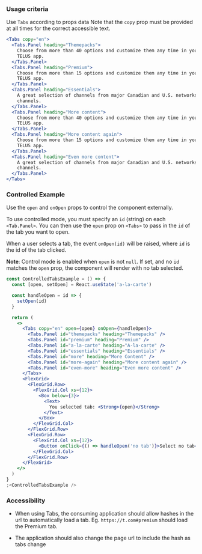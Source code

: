 ### Usage criteria

Use `Tabs` according to props data
Note that the `copy` prop must be provided at all times for the correct accessible text.

```jsx
<Tabs copy="en">
  <Tabs.Panel heading="Themepacks">
    Choose from more than 40 options and customize them any time in your online account or on the My
    TELUS app.
  </Tabs.Panel>
  <Tabs.Panel heading="Premium">
    Choose from more than 15 options and customize them any time in your online account or on the My
    TELUS app.
  </Tabs.Panel>
  <Tabs.Panel heading="Essentials">
    A great selection of channels from major Canadian and U.S. networks, plus get 72 Stingray music
    channels.
  </Tabs.Panel>
  <Tabs.Panel heading="More content">
    Choose from more than 40 options and customize them any time in your online account or on the My
    TELUS app.
  </Tabs.Panel>
  <Tabs.Panel heading="More content again">
    Choose from more than 15 options and customize them any time in your online account or on the My
    TELUS app.
  </Tabs.Panel>
  <Tabs.Panel heading="Even more content">
    A great selection of channels from major Canadian and U.S. networks, plus get 72 Stingray music
    channels.
  </Tabs.Panel>
</Tabs>
```

### Controlled Example

Use the `open` and `onOpen` props to control the component externally.

To use controlled mode, you must specify an `id` (string) on each `<Tab.Panel>`.
You can then use the `open` prop on `<Tabs>` to pass in the `id` of the tab you want to open.

When a user selects a tab, the event `onOpen(id)` will be raised, where `id` is the id of the tab clicked.

**Note**: Control mode is enabled when `open` is not `null`. If set, and no `id` matches the `open` prop, the component will render with no tab selected.

```jsx
const ControlledTabsExample = () => {
  const [open, setOpen] = React.useState('a-la-carte')

  const handleOpen = id => {
    setOpen(id)
  }

  return (
    <>
      <Tabs copy="en" open={open} onOpen={handleOpen}>
        <Tabs.Panel id="themepacks" heading="Themepacks" />
        <Tabs.Panel id="premium" heading="Premium" />
        <Tabs.Panel id="a-la-carte" heading="A-la-carte" />
        <Tabs.Panel id="essentials" heading="Essentials" />
        <Tabs.Panel id="more" heading="More Content" />
        <Tabs.Panel id="more-again" heading="More content again" />
        <Tabs.Panel id="even-more" heading="Even more content" />
      </Tabs>
      <FlexGrid>
        <FlexGrid.Row>
          <FlexGrid.Col xs={12}>
            <Box below={3}>
              <Text>
                You selected tab: <Strong>{open}</Strong>
              </Text>
            </Box>
          </FlexGrid.Col>
        </FlexGrid.Row>
        <FlexGrid.Row>
          <FlexGrid.Col xs={12}>
            <Button onClick={() => handleOpen('no tab')}>Select no tab</Button>
          </FlexGrid.Col>
        </FlexGrid.Row>
      </FlexGrid>
    </>
  )
}
;<ControlledTabsExample />
```

### Accessibility

- When using Tabs, the consuming application should allow hashes in the url to automatically load a tab. Eg. `https://t.com#premium` should load the Premium tab.

- The application should also change the page url to include the hash as tabs change
